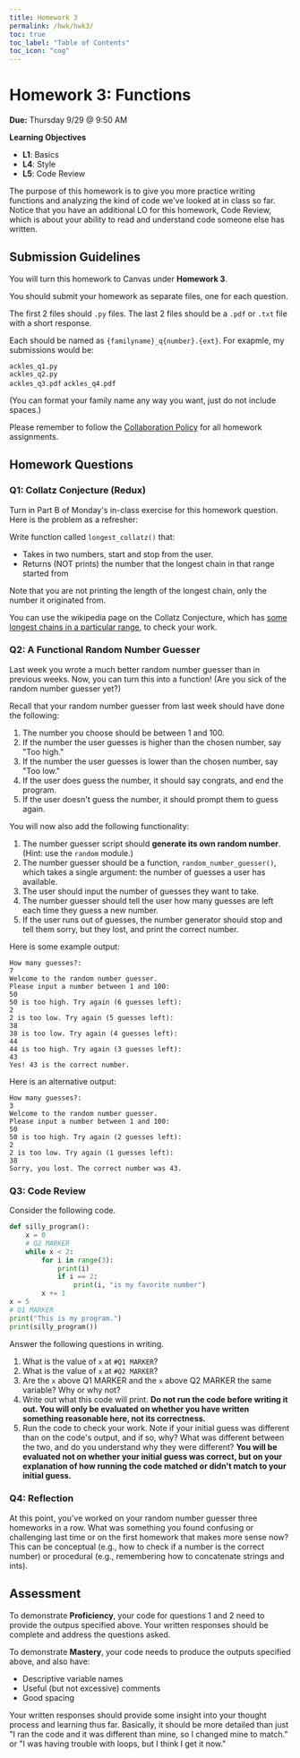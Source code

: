 ```yaml
---
title: Homework 3
permalink: /hwk/hwk3/
toc: true
toc_label: "Table of Contents"
toc_icon: "cog"
---
```


# Homework 3: Functions

**Due:** Thursday 9/29 @ 9:50 AM

**Learning Objectives**

- **L1**: Basics
- **L4**: Style
- **L5**: Code Review

The purpose of this homework is to give you more practice writing functions and analyzing the kind of code we've looked at in class so far. Notice that you have an additional LO for this homework, Code Review, which is about your ability to read and understand code someone else has written. 

## Submission Guidelines

You will turn this homework to Canvas under **Homework 3**. 

You should submit your homework as separate files, one for each question. 

The first 2 files should `.py` files. The last 2 files should be a `.pdf` or `.txt` file with a short response. 

Each should be named as `{familyname}_q{number}.{ext}`. For exapmle, my submissions would be:

`ackles_q1.py`  
`ackles_q2.py`  
`ackles_q3.pdf`
`ackles_q4.pdf`  

(You can format your family name any way you want, just do not include spaces.)

Please remember to follow the [Collaboration Policy](https://alackles.github.io/CMSC-140-FS-22/syllabus/#collaboration-and-plagiarism) for all homework assignments.

## Homework Questions

### Q1: Collatz Conjecture (Redux)

Turn in Part B of Monday's in-class exercise for this homework question. Here is the problem as a refresher:

Write function called `longest_collatz()` that: 
- Takes in two numbers, start and stop from the user.
- Returns (NOT prints) the number that the longest chain in that range started from

Note that you are not printing the length of the longest chain, only the number it originated from.

You can use the wikipedia page on the Collatz Conjecture, which has [some longest chains in a particular range](https://en.wikipedia.org/wiki/Collatz_conjecture#Empirical_data), to check your work.


### Q2: A Functional Random Number Guesser

Last week you wrote a much better random number guesser than in previous weeks. Now, you can turn this into a function! (Are you sick of the random number guesser yet?)

Recall that your random number guesser from last week should have done the following:

1. The number you choose should be between 1 and 100.
2. If the number the user guesses is higher than the chosen number, say "Too high."
3. If the number the user guesses is lower than the chosen number, say "Too low."
4. If the user does guess the number, it should say congrats, and end the program.
5. If the user doesn't guess the number, it should prompt them to guess again.


You will now also add the following functionality:

1. The number guesser script should **generate its own random number**. (Hint: use the `random` module.) 
2. The number guesser should be a function, `random_number_guesser()`, which takes a single argument: the number of guesses a user has available.
3. The user should input the number of guesses they want to take.
4. The number guesser should tell the user how many guesses are left each time they guess a new number. 
5. If the user runs out of guesses, the number generator should stop and tell them sorry, but they lost, and print the correct number.

Here is some example output:

```
How many guesses?: 
7
Welcome to the random number guesser. 
Please input a number between 1 and 100:
50
50 is too high. Try again (6 guesses left):
2
2 is too low. Try again (5 guesses left):
38
38 is too low. Try again (4 guesses left):
44
44 is too high. Try again (3 guesses left):
43
Yes! 43 is the correct number.
```

Here is an alternative output:

```
How many guesses?: 
3
Welcome to the random number guesser. 
Please input a number between 1 and 100:
50
50 is too high. Try again (2 guesses left):
2
2 is too low. Try again (1 guesses left):
38
Sorry, you lost. The correct number was 43.
```


### Q3: Code Review

Consider the following code. 

```py
def silly_program():
    x = 0
    # Q2 MARKER
    while x < 2:
        for i in range(3):
            print(i)
            if i == 2:
                print(i, "is my favorite number")
        x += 1
x = 5 
# Q1 MARKER
print("This is my program.")
print(silly_program())
```

Answer the following questions in writing.

1. What is the value of `x` at `#Q1 MARKER`?
2. What is the value of `x` at `#Q2 MARKER`?
3. Are the `x` above Q1 MARKER and the `x` above Q2 MARKER the same variable? Why or why not?
4. Write out what this code will print. **Do not run the code before writing it out. You will only be evaluated on whether you have written something reasonable here, not its correctness.** 
5. Run the code to check your work. Note if your initial guess was different than on the code's output, and if so, why? What was different between the two, and do you understand why they were different? **You will be evaluated not on whether your initial guess was correct, but on your explanation of how running the code matched or didn't match to your initial guess.**

### Q4: Reflection

At this point, you've worked on your random number guesser three homeworks in a row. What was something you found confusing or challenging last time or on the first homework that makes more sense now? This can be conceptual (e.g., how to check if a number is the correct number) or procedural (e.g., remembering how to concatenate strings and ints).


## Assessment

To demonstrate **Proficiency**, your code for questions 1 and 2 need to provide the outpus specified above. Your written responses should be complete and address the questions asked.

To demonstrate **Mastery**, your code needs to produce the outputs specified above, and also have: 

- Descriptive variable names
- Useful (but not excessive) comments
- Good spacing

Your written responses should provide some insight into your thought process and learning thus far. Basically, it should be more detailed than just "I ran the code and it was different than mine, so I changed mine to match." or "I was having trouble with loops, but I think I get it now."  